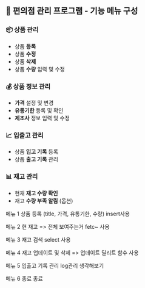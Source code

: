 ## 🛒 편의점 관리 프로그램 - 기능 메뉴 구성

### 📦 상품 관리
- 상품 **등록**
- 상품 **수정**
- 상품 **삭제**
- 상품 **수량** 입력 및 수정

### 💰 상품 정보 관리
- **가격** 설정 및 변경
- **유통기한** 등록 및 확인
- **제조사** 정보 입력 및 수정

### 📈 입출고 관리
- 상품 **입고 기록** 등록
- 상품 **출고 기록** 관리

### 📊 재고 관리
- 현재 **재고 수량 확인**
- 재고 **수량 부족 알림** (옵션)



메뉴 1 상품 등록
(title, 가격, 유통기한, 수량)
insert사용

메뉴 2 현 재고
=> 전체 보여주는거
fetc~ 사용

메뉴 3 재고 검색
select 사용

메뉴 4 재고 업데이트 및 삭제
=> 업데이트 딜리트 함수 사용

메뉴 5 입출고 기록 관리
log관리 생각해보기

메뉴 6 종료
종료